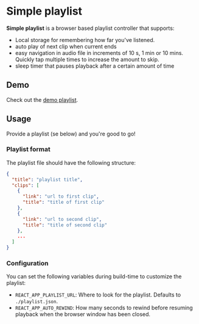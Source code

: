 # Simple playlist
**Simple playlist** is a browser based playlist controller that supports:
* Local storage for remembering how far you've listened.
* auto play of next clip  when current ends
* easy navigation in audio file in increments of 10 s, 1 min or 10 mins. Quickly tap multiple times to increase the amount to skip.
* sleep timer that pauses playback after a certain amount of time

## Demo
Check out the [demo playlist](https://demo.niklaspandersson.se/playlist/).

## Usage
Provide a playlist (se below) and you're good to go!

### Playlist format
The playlist file should have the following structure:
```json
{
  "title": "playlist title",
  "clips": [
    {
      "link": "url to first clip",
      "title": "title of first clip"
    },
    {
      "link": "url to second clip",
      "title": "title of second clip"
    },
    ...
  ]
}
```

### Configuration
You can set the following variables during build-time to customize the playlist:
* `REACT_APP_PLAYLIST_URL`: Where to look for the playlist. Defaults to `./playlist.json`.
* `REACT_APP_AUTO_REWIND`: How many seconds to rewind before resuming playback when the browser window has been closed.
